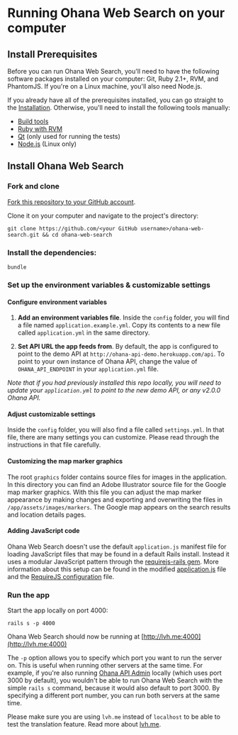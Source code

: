 # Running Ohana Web Search on your computer

## Install Prerequisites

Before you can run Ohana Web Search, you'll need to have the following software
packages installed on your computer: Git, Ruby 2.1+, RVM, and PhantomJS.
If you're on a Linux machine, you'll also need Node.js.

If you already have all of the prerequisites installed, you can go straight
to the [Installation](#install-ohana-web-search). Otherwise, you'll need to
install the following tools manually:

- [Build tools][build-tools]
- [Ruby with RVM][ruby]
- [Qt][qt] (only used for running the tests)
- [Node.js][node] (Linux only)

[build-tools]: https://github.com/codeforamerica/howto/blob/master/Build-Tools.md
[ruby]: https://github.com/codeforamerica/howto/blob/master/Ruby.md
[qt]: https://github.com/codeforamerica/ohana-web-search/wiki/Installing-Qt
[node]: https://github.com/codeforamerica/howto/blob/master/Node.js.md


## Install Ohana Web Search

### Fork and clone

[Fork this repository to your GitHub account][fork].

Clone it on your computer and navigate to the project's directory:

    git clone https://github.com/<your GitHub username>/ohana-web-search.git && cd ohana-web-search

[fork]: http://help.github.com/fork-a-repo/

### Install the dependencies:

    bundle

### Set up the environment variables & customizable settings

#### Configure environment variables
1. __Add an environment variables file__. Inside the `config` folder, you will find a file named `application.example.yml`.
Copy its contents to a new file called `application.yml` in the same directory.

2. __Set API URL the app feeds from__. By default, the app is configured to point to the demo API at
`http://ohana-api-demo.herokuapp.com/api`. To point to your own instance of
Ohana API, change the value of `OHANA_API_ENDPOINT` in your `application.yml` file.

  _Note that if you had previously installed this repo locally, you will need to update your `application.yml` to point to the new demo API, or any v2.0.0 Ohana API._

#### Adjust customizable settings
Inside the `config` folder, you will also find a file called `settings.yml`.
In that file, there are many settings you can customize. Please read through
the instructions in that file carefully.

#### Customizing the map marker graphics
The root `graphics` folder contains source files for images in the application. In this directory you can find an Adobe Illustrator source file for the Google map marker graphics. With this file you can adjust the map marker appearance by making changes and exporting and overwriting the files in `/app/assets/images/markers`. The Google map appears on the search results and location details pages.

#### Adding JavaScript code
Ohana Web Search doesn't use the default `application.js` manifest file for loading JavaScript files that may be
found in a default Rails install. Instead it uses a modular JavaScript pattern through the [requirejs-rails gem](https://github.com/jwhitley/requirejs-rails). More information about this setup can be found in the modified
[application.js][applicationjs] file and the [RequireJS configuration][requirejsconfig] file.


### Run the app
Start the app locally on port 4000:

    rails s -p 4000

Ohana Web Search should now be running at [http://lvh.me:4000](http://lvh.me:4000)

The `-p` option allows you to specify which port you want to run the server on. This is useful when running other servers at the same time. For example, if you're also running [Ohana API Admin][admin] locally (which uses port 3000 by default), you wouldn't be able to run Ohana Web Search with the simple `rails s` command, because it would also default to port 3000. By specifying a different port number, you can run both servers at the same time.

Please make sure you are using `lvh.me` instead of `localhost` to be able to test the translation feature. Read more about [lvh.me](http://matthewhutchinson.net/2011/1/10/configuring-subdomains-in-development-with-lvhme).

[admin]: https://github.com/codeforamerica/ohana-api-admin
[applicationjs]: https://github.com/codeforamerica/ohana-web-search/blob/master/app/assets/javascripts/application.js
[requirejsconfig]: https://github.com/codeforamerica/ohana-web-search/blob/master/config/requirejs.yml

